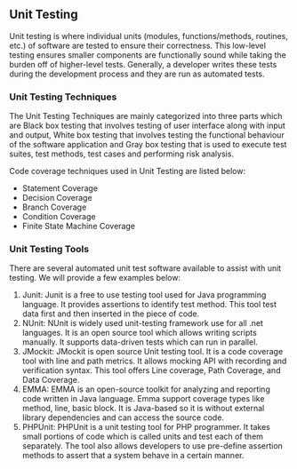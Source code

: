 ## Unit Testing
Unit testing is where individual units (modules, functions/methods, routines, etc.) of software are tested to ensure their correctness. This low-level testing ensures smaller components are functionally sound while taking the burden off of higher-level tests. Generally, a developer writes these tests during the development process and they are run as automated tests.

### Unit Testing Techniques
The Unit Testing Techniques are mainly categorized into three parts which are Black box testing that involves testing of user interface along with input and output, White box testing that involves testing the functional behaviour of the software application and Gray box testing that is used to execute test suites, test methods, test cases and performing risk analysis.

Code coverage techniques used in Unit Testing are listed below:

- Statement Coverage
- Decision Coverage
- Branch Coverage
- Condition Coverage
- Finite State Machine Coverage

### Unit Testing Tools
There are several automated unit test software available to assist with unit testing. We will provide a few examples below:

1. Junit: Junit is a free to use testing tool used for Java programming language.  It provides assertions to identify test method. This tool test data first and then inserted in the piece of code.
2. NUnit:  NUnit is widely used unit-testing framework use for all .net languages.  It is an open source tool which allows writing scripts manually. It supports data-driven tests which can run in parallel.
3. JMockit:  JMockit is open source Unit testing tool.  It is a code coverage tool with line and path metrics. It allows mocking API with recording and verification syntax. This tool offers Line coverage, Path Coverage, and Data Coverage.
4. EMMA:  EMMA is an open-source toolkit for analyzing and reporting code written in Java language. Emma support coverage types like method, line, basic block. It is Java-based so it is without external library dependencies and can access the source code.
5. PHPUnit: PHPUnit is a unit testing tool for PHP programmer. It takes small portions of code which is called units and test each of them separately.  The tool also allows developers to use pre-define assertion methods to assert that a system behave in a certain manner. 

